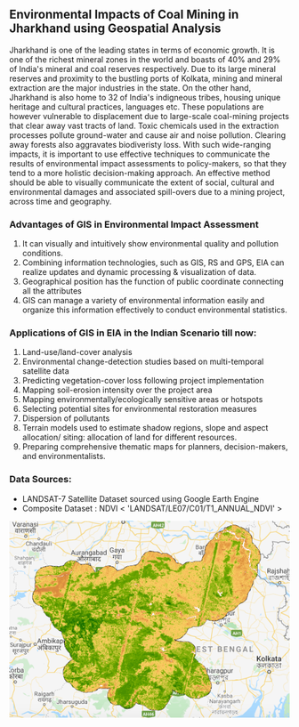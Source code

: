 ## Environmental Impacts of Coal Mining in Jharkhand using Geospatial Analysis

Jharkhand is one of the leading states in terms of economic growth. It is one of the richest mineral zones in the world and boasts of 40% and 29% of India's mineral and coal reserves respectively. Due to its large mineral reserves and proximity to the bustling ports of Kolkata, mining and mineral extraction are the major industries in the state. On the other hand, Jharkhand is also home to 32 of India's indigneous tribes, housing unique heritage and cultural practices, languages etc. These populations are however vulnerable to displacement due to large-scale coal-mining projects that clear away vast tracts of land. Toxic chemicals used in the extraction processes pollute ground-water and cause air and noise pollution. Clearing away forests also aggravates biodiveristy loss. With such wide-ranging impacts, it is important to use effective techniques to communicate the results of environmental impact assessments to policy-makers, so that they tend to a more holistic decision-making approach. An effective method should be able to visually communicate the extent of social, cultural and environmental damages and associated spill-overs due to a mining project, across time and geography. 

### Advantages of GIS in Environmental Impact Assessment 

1. It can visually and intuitively show environmental quality and pollution conditions. 
2. Combining information technologies, such as GIS, RS and GPS, EIA can realize updates and dynamic processing & visualization of data. 
3. Geographical position has the function of public coordinate connecting all the attributes
4. GIS can manage a variety of environmental information easily and organize this information effectively to conduct environmental statistics.


### Applications of GIS in EIA in the Indian Scenario till now: 

1. Land-use/land-cover analysis 
2. Environmental change-detection studies based on multi-temporal satellite data 
3. Predicting vegetation-cover loss following project implementation 
4. Mapping soil-erosion intensity over the project area
5. Mapping environmentally/ecologically sensitive areas or hotspots
6. Selecting potential sites for environmental restoration measures
7. Dispersion of pollutants
8. Terrain models used to estimate shadow regions, slope and aspect allocation/ siting: allocation of land for different resources. 
9. Preparing comprehensive thematic maps for planners, decision-makers, and environmentalists.

### Data Sources: 

* LANDSAT-7 Satellite Dataset sourced using Google Earth Engine 
* Composite Dataset : NDVI < 'LANDSAT/LE07/C01/T1_ANNUAL_NDVI' >


![Image1](/Images/ndvi_with_buffer.png "NDVI values with a buffer of 20km around Jharkhand's State Boundary")


